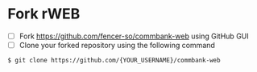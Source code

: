 # Fork rWEB

- [ ] Fork https://github.com/fencer-so/commbank-web using GitHub GUI
- [ ] Clone your forked repository using the following command

```shell
$ git clone https://github.com/{YOUR_USERNAME}/commbank-web
```
